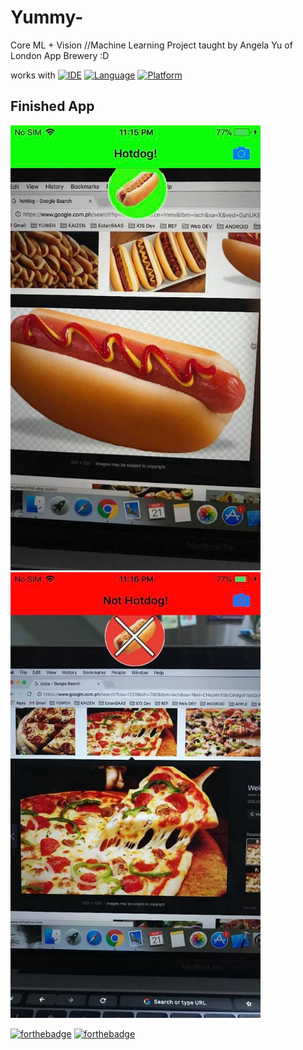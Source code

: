 # Yummy-
Core ML + Vision //Machine Learning Project taught by Angela Yu of London App Brewery :D 

works with
[![IDE](https://img.shields.io/badge/Xcode-9-blue.svg)](https://developer.apple.com/xcode/)
[![Language](https://img.shields.io/badge/swift-4-orange.svg)](https://swift.org)
[![Platform](https://img.shields.io/badge/platform-iOS%2011-green.svg)](https://developer.apple.com/ios/)

## Finished App
<img src="https://github.com/Yuweh/Yummy-/blob/master/Hotdog1.jpg" width="400">
<img src="https://github.com/Yuweh/Yummy-/blob/master/Hotdog2.jpg" width="400">


[![forthebadge](http://forthebadge.com/images/badges/made-with-swift.svg)](http://forthebadge.com) [![forthebadge](http://forthebadge.com/images/badges/built-with-love.svg)](http://forthebadge.com)
